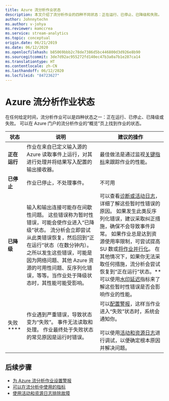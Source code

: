 ```yaml
---
title: Azure 流分析作业状态
description: 本文介绍了流分析作业的四种不同状态：正在运行、已停止、已降级和失败。
author: Johnnytechn
ms.author: v-johya
ms.reviewer: mamccrea
ms.service: stream-analytics
ms.topic: conceptual
origin.date: 06/21/2019
ms.date: 06/12/2020
ms.openlocfilehash: b85069bbb2c78de7386d5bc446800d3d926e8b90
ms.sourcegitcommit: 3de7d92ac955272fd140ec47b3a0a7b1e287ca14
ms.translationtype: HT
ms.contentlocale: zh-CN
ms.lasthandoff: 06/12/2020
ms.locfileid: "84723627"
---
```

# <a name="azure-stream-analytics-job-states"></a>Azure 流分析作业状态

在任何给定时间，流分析作业可以是四种状态之一：正在运行、已停止、已降级或失败。 可以在 Azure 门户的流分析作业的“概览”页上找到作业的状态。 

| 状态 | 说明 | 建议的操作 |
| --- | --- | --- |
| **正在运行** | 作业在来自已定义输入源的 Azure 读取事件上运行，对其进行处理并将结果写入配置的输出接收器。 | 最佳做法是通过监视[关键指标](/stream-analytics/stream-analytics-set-up-alerts#scenarios-to-monitor)来跟踪作业的性能。 |
| **已停止** | 作业已停止，不处理事件。 | 不可用 | 
| **已降级** | 输入和输出连接可能存在间歇性问题。 这些错误称为暂时性错误，可能会使作业进入“已降级”状态。 流分析会立即尝试从此类错误恢复，然后回到“正在运行”状态（在数分钟内）。 之所以发生这些错误，可能是因为网络问题、其他 Azure 资源的可用性问题、反序列化错误，等等。当作业处于降级状态时，其性能可能受影响。| 可以查看[诊断或活动日志](/stream-analytics/stream-analytics-job-diagnostic-logs#debugging-using-activity-logs)，详细了解这些暂时性错误的原因。 如果发生此类反序列化错误，建议采取纠正措施，确保不会导致事件异常。 如果作业总是达到资源使用率限制，可尝试提高 SU 数或[将作业并行化](/stream-analytics/stream-analytics-parallelization)。 在其他情况下，如果你无法采取任何措施，流分析会尝试恢复到“正在运行”状态。** <br> 可以使用[水印延迟](/stream-analytics/stream-analytics-set-up-alerts#scenarios-to-monitor)指标来了解这些暂时性错误是否会影响作业的性能。|
| 失败**** | 作业遇到严重错误，导致状态变为“失败”。 事件无法读取和处理。 作业最终处于失败状态的常见原因是运行时错误。 | 可以[配置警报](/stream-analytics/stream-analytics-set-up-alerts#set-up-alerts-in-the-azure-portal)，这样当作业进入“失败”状态时，系统会通知你。 <br> <br>可以使用[活动和资源日志](/stream-analytics/stream-analytics-job-diagnostic-logs#debugging-using-activity-logs)进行调试，以便确定根本原因并解决问题。|

## <a name="next-steps"></a>后续步骤
* [为 Azure 流分析作业设置警报](stream-analytics-set-up-alerts.md)
* [可以在流分析中使用的指标](/stream-analytics/stream-analytics-monitoring#metrics-available-for-stream-analytics)
* [使用活动和资源日志排除故障](/stream-analytics/stream-analytics-job-diagnostic-logs)


